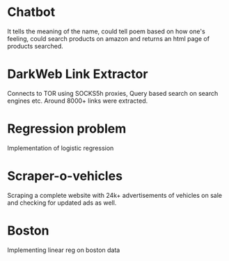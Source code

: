 # Chatbot
It tells the meaning of the name, could tell poem based on how one's feeling, could search products on amazon and returns an html page of products searched.
# DarkWeb Link Extractor
Connects to TOR using SOCKS5h proxies, Query based search on search engines etc. Around 8000+ links were extracted.
# Regression problem
Implementation of logistic regression
# Scraper-o-vehicles
Scraping a complete website with 24k+ advertisements of vehicles on sale and checking for updated ads as well.
# Boston
Implementing linear reg on boston data
